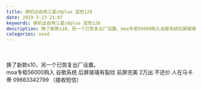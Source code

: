 ```yaml
---
title: 换机出自用三星s9plus 蓝色128
date: 2019-3-23 21:07
keywords: 换机出自用三星s9plus 蓝色128
description: 换了新款s10，另一个已恢复出厂设置。moa专柜56000购入谷歌系统后屏玻璃有裂纹前屏完美2万出不还价人在马卡蒂09663342799（接收短信）
categories: used
---
```

<td class="t_f" id="postmessage_3293866">

<br/>
<br/>
换了新款s10，另一个已恢复出厂设置。<br/>
moa专柜56000购入 谷歌系统 后屏玻璃有裂纹 前屏完美 2万出 不还价 人在马卡蒂 09663342799 （接收短信）</td>
